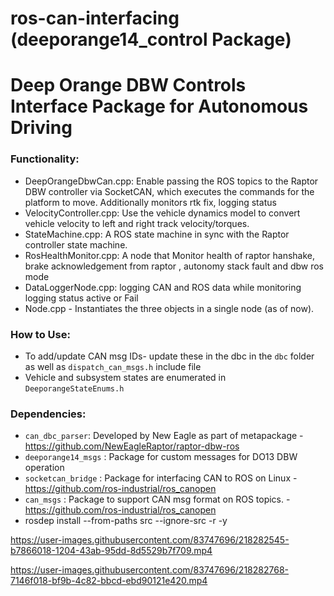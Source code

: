 # ros-can-interfacing (deeporange14_control Package)

# Deep Orange DBW Controls Interface Package for Autonomous Driving

### Functionality:

- DeepOrangeDbwCan.cpp: Enable passing the ROS topics to the Raptor DBW controller via SocketCAN, which executes the commands for the platform to move. Additionally monitors rtk fix, logging status
- VelocityController.cpp: Use the vehicle dynamics model to convert vehicle velocity to left and right track velocity/torques.
- StateMachine.cpp: A ROS state machine in sync with the Raptor controller state machine.
- RosHealthMonitor.cpp: A node that Monitor health of raptor hanshake, brake acknowledgement from raptor , autonomy stack fault and dbw ros mode
- DataLoggerNode.cpp: logging CAN and ROS data while monitoring logging status active or Fail
- Node.cpp - Instantiates the three objects in a single node (as of now).

### How to Use:
- To add/update CAN msg IDs- update these in the dbc in the `dbc` folder as well as `dispatch_can_msgs.h` include file
- Vehicle and subsystem states are enumerated in `DeeporangeStateEnums.h`


### Dependencies:
- `can_dbc_parser`: Developed by New Eagle as part of metapackage - https://github.com/NewEagleRaptor/raptor-dbw-ros
- `deeporange14_msgs` : Package for custom messages for DO13 DBW operation
- `socketcan_bridge` : Package for interfacing CAN to ROS on Linux - https://github.com/ros-industrial/ros_canopen
- `can_msgs` : Package to support CAN msg format on ROS topics. - https://github.com/ros-industrial/ros_canopen
- rosdep install --from-paths src --ignore-src -r -y
 
https://user-images.githubusercontent.com/83747696/218282545-b7866018-1204-43ab-95dd-8d5529b7f709.mp4

https://user-images.githubusercontent.com/83747696/218282768-7146f018-bf9b-4c82-bbcd-ebd90121e420.mp4

